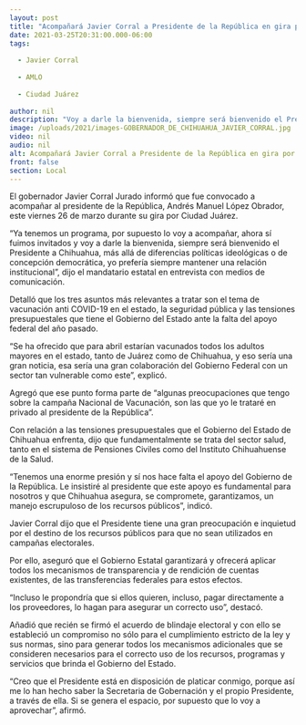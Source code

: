 ```yaml
---
layout: post
title: "Acompañará Javier Corral a Presidente de la República en gira por Ciudad Juárez"
date: 2021-03-25T20:31:00.000-06:00
tags:
  
  - Javier Corral
  
  - AMLO
  
  - Ciudad Juárez
  
author: nil
description: "Voy a darle la bienvenida, siempre será bienvenido el Presidente a Chihuahua, señala el mandatario estatal"
image: /uploads/2021/images-GOBERNADOR_DE_CHIHUAHUA_JAVIER_CORRAL.jpg
video: nil
audio: nil
alt: Acompañará Javier Corral a Presidente de la República en gira por Ciudad Juárez
front: false
section: Local
---
```


El gobernador Javier Corral Jurado informó que fue convocado a acompañar al presidente de la República, Andrés Manuel López Obrador, este viernes 26 de marzo durante su gira por Ciudad Juárez.

“Ya tenemos un programa, por supuesto lo voy a acompañar, ahora sí fuimos invitados y voy a darle la bienvenida, siempre será bienvenido el Presidente a Chihuahua, más allá de diferencias políticas ideológicas o de concepción democrática, yo prefería siempre mantener una relación institucional”, dijo el mandatario estatal en entrevista con medios de comunicación.

Detalló que los tres asuntos más relevantes a tratar son el tema de vacunación anti COVID-19 en el estado, la seguridad pública y las tensiones presupuestales que tiene el Gobierno del Estado ante la falta del apoyo federal del año pasado.

“Se ha ofrecido que para abril estarían vacunados todos los adultos mayores en el estado, tanto de Juárez como de Chihuahua, y eso sería una gran noticia, esa sería una gran colaboración del Gobierno Federal con un sector tan vulnerable como este”, explicó.

Agregó que ese punto forma parte de “algunas preocupaciones que tengo sobre la campaña Nacional de Vacunación, son las que yo le trataré en privado al presidente de la República”.

Con relación a las tensiones presupuestales que el Gobierno del Estado de Chihuahua enfrenta, dijo que fundamentalmente se trata del sector salud, tanto en el sistema de Pensiones Civiles como del Instituto Chihuahuense de la Salud.

“Tenemos una enorme presión y sí nos hace falta el apoyo del Gobierno de la República. Le insistiré al presidente que este apoyo es fundamental para nosotros y que Chihuahua asegura, se compromete, garantizamos, un manejo escrupuloso de los recursos públicos”, indicó.

Javier Corral dijo que el Presidente tiene una gran preocupación e inquietud por el destino de los recursos públicos para que no sean utilizados en campañas electorales.

Por ello, aseguró que el Gobierno Estatal garantizará y ofrecerá aplicar todos los mecanismos de transparencia y de rendición de cuentas existentes, de las transferencias federales para estos efectos.

“Incluso le propondría que si ellos quieren, incluso, pagar directamente a los proveedores, lo hagan para asegurar un correcto uso”, destacó.

Añadió que recién se firmó el acuerdo de blindaje electoral y con ello se estableció un compromiso no sólo para el cumplimiento estricto de la ley y sus normas, sino para generar todos los mecanismos adicionales que se consideren necesarios para el correcto uso de los recursos, programas y servicios que brinda el Gobierno del Estado.

“Creo que el Presidente está en disposición de platicar conmigo, porque así me lo han hecho saber la Secretaria de Gobernación y el propio Presidente, a través de ella. Si se genera el espacio, por supuesto que lo voy a aprovechar”, afirmó.